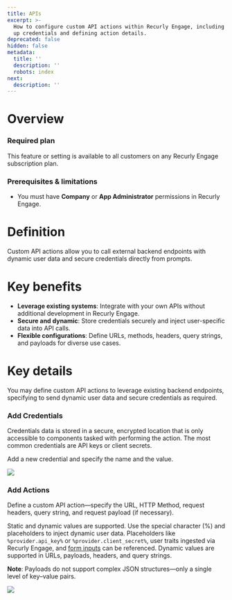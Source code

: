```yaml
---
title: APIs
excerpt: >-
  How to configure custom API actions within Recurly Engage, including setting
  up credentials and defining action details.
deprecated: false
hidden: false
metadata:
  title: ''
  description: ''
  robots: index
next:
  description: ''
---
```

# Overview

### Required plan

This feature or setting is available to all customers on any Recurly Engage subscription plan.

### Prerequisites & limitations

* You must have **Company** or **App Administrator** permissions in Recurly Engage.

# Definition

Custom API actions allow you to call external backend endpoints with dynamic user data and secure credentials directly from prompts.

# Key benefits

* **Leverage existing systems**: Integrate with your own APIs without additional development in Recurly Engage.
* **Secure and dynamic**: Store credentials securely and inject user-specific data into API calls.
* **Flexible configurations**: Define URLs, methods, headers, query strings, and payloads for diverse use cases.

# Key details

You may define custom API actions to leverage existing backend endpoints, specifying to send dynamic user data and secure credentials as required.

### Add Credentials

Credentials data is stored in a secure, encrypted location that is only accessible to components tasked with performing the action. The most common credentials are API keys or client secrets.

Add a new credential and specify the name and the value.

<Image align="center" className="border" border={true} src="https://files.readme.io/faeced9-Screenshot_2024-05-02_at_15.50.02.png" />

### Add Actions

Define a custom API action—specify the URL, HTTP Method, request headers, query string, and request payload (if necessary).

Static and dynamic values are supported. Use the special character (%) and placeholders to inject dynamic user data. Placeholders like `%provider.api_key%` or `%provider.client_secret%`, user traits ingested via Recurly Engage, and [form inputs](forms) can be referenced. Dynamic values are supported in URLs, payloads, headers, and query strings.

**Note**: Payloads do not support complex JSON structures—only a single level of key–value pairs.

<Image align="center" className="border" border={true} src="https://files.readme.io/8a45296-Screenshot_2024-05-02_at_15.52.36.png" />